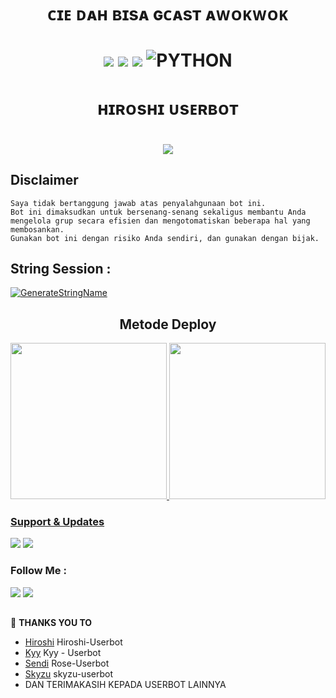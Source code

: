 <h1 align="center"> ᴄɪᴇ ᴅᴀʜ ʙɪsᴀ ɢᴄᴀsᴛ ᴀᴡᴏᴋᴡᴏᴋ<h1 align="center">


<p align="center">
    <a href="https://github.com/UserbotMaps/Hiroshi-Userbot/commits/Hiroshi-Userbot"><img src="https://img.shields.io/github/last-commit/UserbotMaps/Hiroshi-Userbot?color=ff0000&logo=github&logoColor=ffffff&style=for-the-badge" /></a>
    <a href="https://github.com/UserbotMaps/Hiroshi-Userbot"> <img src="https://img.shields.io/github/repo-size/UserbotMaps/Hiroshi-Userbot?logo=github&style=for-the-badge" /></a>
    <a href="https://pypi.org/project/Telethon/"><img src="https://img.shields.io/pypi/v/telethon?color=important&label=telethon&logo=python&logoColor=brightgreen&style=for-the-badge" /></a>
    <img alt="PYTHON" src="https://img.shields.io/badge/PYTHON-v3.9.6-purple?style=for-the-badge&logo=appveyor"/>
    </p>

<h1 align="center"> ʜɪʀᴏsʜɪ ᴜsᴇʀʙᴏᴛ <h1 align="center">


<p align="center">
  <img src="https://telegra.ph/file/040c6a31ae08e75059ccf.jpg">
</p>


## Disclaimer

```
Saya tidak bertanggung jawab atas penyalahgunaan bot ini.
Bot ini dimaksudkan untuk bersenang-senang sekaligus membantu Anda
mengelola grup secara efisien dan mengotomatiskan beberapa hal yang membosankan.
Gunakan bot ini dengan risiko Anda sendiri, dan gunakan dengan bijak.
```


## String Session :
[![GenerateStringName](https://img.shields.io/badge/repl.it-generateStringName-white)](https://replit.com/@rizkyhmdanii16/StringSession)

<h2 align="center">
   Metode Deploy
</h2>

<p align="center">
<a href="https://dashboard.heroku.com/new?template=https://github.com/UserbotMaps/Hiroshi-Userbot"><img src="https://img.shields.io/badge/Deploy%20To%20Heroku-blueviolet?style=for-the-badge&logo=heroku" width="250""/</a>  
<a href="https://telegram.dog/XTZ_HerokuBot?start=bXVoYW1tYWRyaXpreTE2L0t5eS1Vc2VyYm90IEt5eS1Vc2VyYm90"><img src="https://img.shields.io/badge/Deploy%20Via%20Telegram-blue?style=for-the-badge&logo=telegram" width="250""/</a>  </p>


### Support & Updates 
<a href="https://t.me/hiroshisupport"><img src="https://img.shields.io/badge/Join-Group%20Support-red.svg?style=for-the-badge&logo=Telegram"></a> <a href="https://t.me/hiroshimabes"><img src="https://img.shields.io/badge/Join-Updates%20Channel-white.svg?style=for-the-badge&logo=Telegram"></a>

### Follow Me :
<p align="left">
<a href="https://github.com/UserbotMaps"><img src="https://img.shields.io/badge/GitHub-Follow%20on%20GitHub-inactive.svg?logo=github"></a> <a href="https://instagram.com/ismail.neey"><img src="https://img.shields.io/badge/Instagram-Follow%20on%20Instagram-important.svg?logo=instagram"></a>
</p>

##

🔰 **THANKS YOU TO**
*   [Hiroshi](https://github.com/UserbotMaps/Hiroshi-Userbot) Hiroshi-Userbot
*   [Kyy](https://github.com/muhammadrizky16/Kyy-Userbot)   Kyy - Userbot
*   [Sendi](https://github.com/SendiAp/Rose-Userbot)   Rose-Userbot
*   [Skyzu](https://github.com/Skyzu/skyzu-userbot)   skyzu-userbot
*   DAN TERIMAKASIH KEPADA USERBOT LAINNYA
